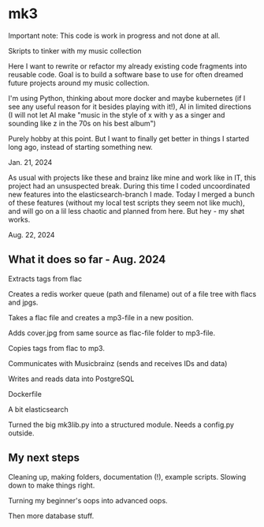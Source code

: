 # mk3

Important note: This code is work in progress and not done at all.

Skripts to tinker with my music collection

Here I want to rewrite or refactor my already existing code fragments into reusable code. Goal is to build a software base to use for often dreamed future projects around my music collection.

I'm using Python, thinking about more docker and maybe kubernetes (if I see any useful reason for it besides playing with it!), AI in limited directions (I will not let AI make "music in the style of x with y as a singer and sounding like z in the 70s on his best album")

Purely hobby at this point. But I want to finally get better in things I started long ago, instead of starting something new. 

Jan. 21, 2024

As usual with projects like these and brainz like mine and work like in IT, this project had an unsuspected break. During this time I coded uncoordinated new features into the elasticsearch-branch I made. Today I merged a bunch of these features (without my local test scripts they seem not like much), and will go on a lil less chaotic and planned from here. But hey - my shøt works. 

Aug. 22, 2024

 ## What it does so far - Aug. 2024

Extracts tags from flac

Creates a redis worker queue (path and filename) out of a file tree with flacs and jpgs.

Takes a flac file and creates a mp3-file in a new position.

Adds cover.jpg from same source as flac-file folder to mp3-file.

Copies tags from flac to mp3.

Communicates with Musicbrainz (sends and receives IDs and data)

Writes and reads data into PostgreSQL

Dockerfile

A bit elasticsearch

Turned the big mk3lib.py into a structured module. Needs a config.py outside. 

 ## My next steps ##

Cleaning up, making folders, documentation (!), example scripts. Slowing down to make things right.

Turning my beginner's oops into advanced oops.

Then more database stuff.



